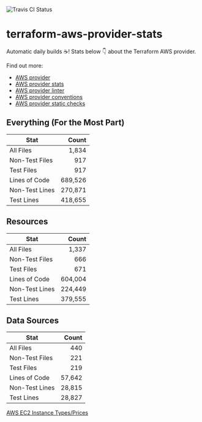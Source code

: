 ![Travis CI Status](https://travis-ci.org/YakDriver/terraform-aws-provider-stats.svg?branch=main)
# terraform-aws-provider-stats

Automatic daily builds :coffee:! Stats below :point_down: about the Terraform AWS provider.

Find out more:
* [AWS provider](https://github.com/terraform-providers/terraform-provider-aws)
* [AWS provider stats](https://github.com/YakDriver/terraform-aws-provider-stats)
* [AWS provider linter](https://github.com/terraform-providers/terraform-provider-aws/tree/master/awsproviderlint)
* [AWS provider conventions](https://github.com/YakDriver/terraform-aws-conventions)
* [AWS provider static checks](https://github.com/YakDriver/terraform-aws-provider-static-checks)



## Everything (For the Most Part)

|  Stat  |  Count  |
| ------------- | -------------: |
|  All Files  |  1,834  |
|  Non-Test Files  |  917  |
|  Test Files  |  917  |
|  Lines of Code  |  689,526  |
|  Non-Test Lines  |  270,871  |
|  Test Lines  |  418,655  |



## Resources

|  Stat  |  Count  |
| ------------- | -------------: |
|  All Files  |  1,337  |
|  Non-Test Files  |  666  |
|  Test Files  |  671  |
|  Lines of Code  |  604,004  |
|  Non-Test Lines  |  224,449  |
|  Test Lines  |  379,555  |



## Data Sources

|  Stat  |  Count  |
| ------------- | -------------: |
|  All Files  |  440  |
|  Non-Test Files  |  221  |
|  Test Files  |  219  |
|  Lines of Code  |  57,642  |
|  Non-Test Lines  |  28,815  |
|  Test Lines  |  28,827  |




[AWS EC2 Instance Types/Prices](https://github.com/YakDriver/aws-ec2-instance-types)
